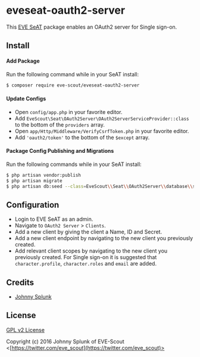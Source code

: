 # eveseat-oauth2-server

This [EVE SeAT](https://github.com/eveseat) package enables an OAuth2 server for Single sign-on.

## Install

#### Add Package

Run the following command while in your SeAT install:

```bash
$ composer require eve-scout/eveseat-oauth2-server
```

#### Update Configs

* Open `config/app.php` in your favorite editor.
* Add `EveScout\Seat\OAuth2Server\OAuth2ServerServiceProvider::class` to the bottom of the `providers` array.
* Open `app/Http/Middleware/VerifyCsrfToken.php` in your favorite editor.
* Add `'oauth2/token'` to the bottom of the `$except` array.

#### Package Config Publishing and Migrations

Run the following commands while in your SeAT install:

```bash
$ php artisan vendor:publish
$ php artisan migrate
$ php artisan db:seed --class=EveScout\\Seat\\OAuth2Server\\database\\seeds\\ScopesSeeder
```

## Configuration

* Login to EVE SeAT as an admin.
* Navigate to `OAuth2 Server` > `Clients`.
* Add a new client by giving the client a Name, ID and Secret.
* Add a new client endpoint by navigating to the new client you previously created.
* Add relevant client scopes by navigating to the new client you previously created. For Single sign-on it is suggested that `character.profile`, `character.roles` and `email` are added.

## Credits

  - [Johnny Splunk](http://github.com/johnnysplunk)

## License

[GPL v2 License](https://opensource.org/licenses/GPL-2.0)

Copyright (c) 2016 Johnny Splunk of EVE-Scout <[https://twitter.com/eve_scout](https://twitter.com/eve_scout)>